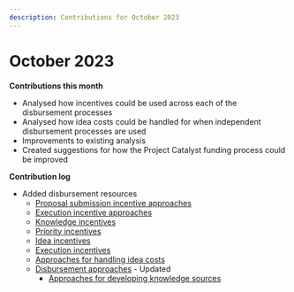 ```yaml
---
description: Contributions for October 2023
---
```


# October 2023

**Contributions this month**

* Analysed how incentives could be used across each of the disbursement processes
* Analysed how idea costs could be handled for when independent disbursement processes are used&#x20;
* Improvements to existing analysis
* Created suggestions for how the Project Catalyst funding process could be improved



**Contribution log**

* Added disbursement resources
  * [Proposal submission incentive approaches](https://disbursement.treasuries.co/incentives/proposal-submission-incentive-approaches)
  * [Execution incentive approaches](https://disbursement.treasuries.co/incentives/execution-incentive-approaches)
  * [Knowledge incentives](https://disbursement.treasuries.co/knowledge/knowledge-incentives)
  * [Priority incentives](https://disbursement.treasuries.co/priorities/priority-incentives)
  * [Idea incentives](https://disbursement.treasuries.co/ideas/idea-incentives)
  * [Execution incentives](https://disbursement.treasuries.co/execution/execution-incentives)
  * [Approaches for handling idea costs](https://disbursement.treasuries.co/ideas/approaches-for-handling-idea-costs)
  * [Disbursement approaches](https://disbursement.treasuries.co/disbursement-process/disbursement-approaches) - Updated
    * [Approaches for developing knowledge sources](https://disbursement.treasuries.co/disbursement-process/disbursement-approaches/approaches-for-developing-knowledge-sources)
